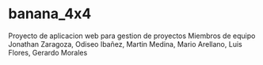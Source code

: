 # banana_4x4
Proyecto de aplicacion web para gestion de proyectos
Miembros de equipo
Jonathan Zaragoza, Odiseo Ibañez, Martin Medina, Mario Arellano, Luis Flores, Gerardo Morales
